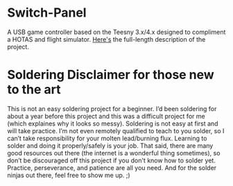 # Switch-Panel
A USB game controller based on the Teesny 3.x/4.x designed to compliment a HOTAS and flight simulator. [Here's](/Story.md) the full-length description of the project.

# Soldering Disclaimer for those new to the art
This is not an easy soldering project for a beginner. I’d been soldering for about a year before this project and this was a difficult project for me (which explaines why it looks so messy). Soldering is not easy at first and will take practice. I’m not even remotely qualified to teach to you solder, so I can’t take responsibility for your molten lead/burning flux. Learning to solder and doing it properly/safely is your job. That said, there are many good resources out there (the internet is a wonderful thing sometimes), so don’t be discouraged off this project if you don't know how to solder yet. Practice, perseverance, and patience are all you need. And for the solder ninjas out there, feel free to show me up. ;)

